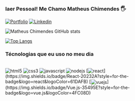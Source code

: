 

### Iaer Pessoal! Me Chamo Matheus Chimendes 🖐

[![Portfolio](https://img.shields.io/website?label=matheuschimendes&style=for-the-badge&url=https://matheuschimendes.github.io/Portfolio/)]() 
[![Linkedin](https://img.shields.io/badge/LinkedIn-0077B5?style=for-the-badge&logo=linkedin&logoColor=white)](https://www.linkedin.com/in/matheus-chimendes/) 


![Matheus Chimendes GitHub stats](https://github-readme-stats.vercel.app/api?username=matheuschimendes&show_icons=true&theme=dark)

[![Top Langs](https://github-readme-stats.vercel.app/api/top-langs/?username=matheuschimendes&layout=compact)](https://github.com/anuraghazra/github-readme-stats)
### Técnologias que eu uso no meu dia

<div style="display: inline_block"><br/>
    <img align="center" alt="html5" src="https://img.shields.io/badge/HTML5-E34F26?style=for-the-badge&logo=html5&logoColor=white">
    <img align="center" alt="css3" src="https://img.shields.io/badge/CSS3-1572B6?style=for-the-badge&logo=css3&logoColor=white">
    <img align="center" alt="javascript" src="https://img.shields.io/badge/JavaScript-323330?style=for-the-badge&logo=javascript&logoColor=F7DF1E">
    <img align="center" alt="nodejs" src="https://img.shields.io/badge/Node.js-43853D?style=for-the-badge&logo=node.js&logoColor=white">
    [<img align="center" alt="react" src="https://img.shields.io/badge/react-43853D?style=for-the-badge&logo=react&logoColor=5DCDEC">](https://img.shields.io/badge/React-20232A?style=for-the-badge&logo=react&logoColor=61DAFB)
    [<img align="center" alt="vuejs" src="https://img.shields.io/badge/Vue.js-35495E?style=for-the-badge&logo=vue.js&logoColor=4FC08D">](https://img.shields.io/badge/Vue.js-35495E?style=for-the-badge&logo=vue.js&logoColor=4FC08D)
</div><br/>
